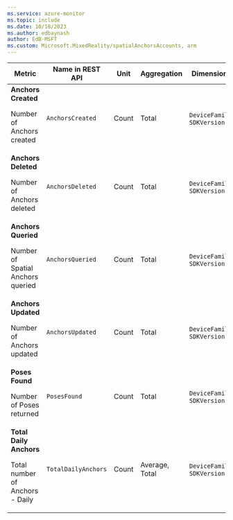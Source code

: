 ```yaml
---
ms.service: azure-monitor
ms.topic: include
ms.date: 10/18/2023
ms.author: edbaynash
author: EdB-MSFT
ms.custom: Microsoft.MixedReality/spatialAnchorsAccounts, arm
---
```

<!--
NOTE:  This content is automatically generated using API calls to Azure. 
Any edits made on these files will be overwritten in the next run of the script. 
There is no benefit in editing these files directly.  
-->
  
  
|Metric|Name in REST API|Unit|Aggregation|Dimensions|Time Grains|DS Export|
|---|---|---|---|---|---|---|
|**Anchors Created**<p><p>Number of Anchors created |`AnchorsCreated` |Count |Total |`DeviceFamily`, `SDKVersion`|PT5M, PT1H, PT12H, P1D |Yes|
|**Anchors Deleted**<p><p>Number of Anchors deleted |`AnchorsDeleted` |Count |Total |`DeviceFamily`, `SDKVersion`|PT5M, PT1H, PT12H, P1D |Yes|
|**Anchors Queried**<p><p>Number of Spatial Anchors queried |`AnchorsQueried` |Count |Total |`DeviceFamily`, `SDKVersion`|PT5M, PT1H, PT12H, P1D |Yes|
|**Anchors Updated**<p><p>Number of Anchors updated |`AnchorsUpdated` |Count |Total |`DeviceFamily`, `SDKVersion`|PT5M, PT1H, PT12H, P1D |Yes|
|**Poses Found**<p><p>Number of Poses returned |`PosesFound` |Count |Total |`DeviceFamily`, `SDKVersion`|PT5M, PT1H, PT12H, P1D |Yes|
|**Total Daily Anchors**<p><p>Total number of Anchors - Daily |`TotalDailyAnchors` |Count |Average, Total |`DeviceFamily`, `SDKVersion`|P1D |Yes|